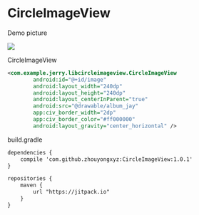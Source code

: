# CircleImageView
Demo picture

![](https://github.com/zhouyongxyz/CircleImageView/blob/master/circleimageview_demo.png)

CircleImageView
```xml
<com.example.jerry.libcircleimageview.CircleImageView
        android:id="@+id/image"
        android:layout_width="240dp"
        android:layout_height="240dp"
        android:layout_centerInParent="true"
        android:src="@drawable/album_jay"
        app:civ_border_width="2dp"
        app:civ_border_color="#ff000000"
        android:layout_gravity="center_horizontal" />
 ```       

build.gradle 
```xml
dependencies {
    compile 'com.github.zhouyongxyz:CircleImageView:1.0.1'
}
```
```xml
repositories {
    maven {
        url "https://jitpack.io"
    }
}
```
